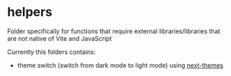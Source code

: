 # helpers

Folder specifically for functions that require external libraries/libraries that are not native of Vite and JavaScript

Currently this folders contains:

- theme switch (switch from dark mode to light mode) using [next-themes](https://github.com/pacocoursey/next-themes)
